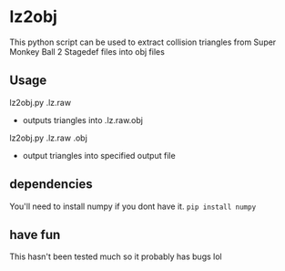 # lz2obj
This python script can be used to extract collision triangles from Super Monkey Ball 2 Stagedef files into obj files

## Usage
lz2obj.py <filename>.lz.raw
- outputs triangles into <filename>.lz.raw.obj

lz2obj.py <filename>.lz.raw <outputname>.obj
- output triangles into specified output file

## dependencies
You'll need to install numpy if you dont have it.
`pip install numpy`

## have fun
This hasn't been tested much so it probably has bugs lol
